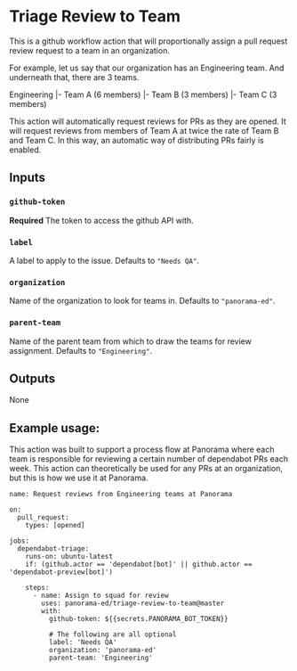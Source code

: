 # Triage Review to Team

This is a github workflow action that will proportionally assign a pull request
review request to a team in an organization.

For example, let us say that our organization has an Engineering team. And
underneath that, there are 3 teams.

Engineering
|- Team A (6 members)
|- Team B (3 members)
|- Team C (3 members)

This action will automatically request reviews for PRs as they are opened. It
will request reviews from members of Team A at twice the rate of Team B and Team
C. In this way, an automatic way of distributing PRs fairly is enabled.

## Inputs

### `github-token`

**Required** The token to access the github API with.

### `label`

A label to apply to the issue. Defaults to `"Needs QA"`.

### `organization`

Name of the organization to look for teams in. Defaults to `"panorama-ed"`.


### `parent-team`

Name of the parent team from which to draw the teams for review
assignment. Defaults to `"Engineering"`.

## Outputs

None

## Example usage:

This action was built to support a process flow at Panorama where each team is
responsible for reviewing a certain number of dependabot PRs each week. This
action can theoretically be used for any PRs at an organization, but this is how
we use it at Panorama.

    name: Request reviews from Engineering teams at Panorama

    on:
      pull_request:
        types: [opened]

    jobs:
      dependabot-triage:
        runs-on: ubuntu-latest
        if: (github.actor == 'dependabot[bot]' || github.actor == 'dependabot-preview[bot]')

        steps:
          - name: Assign to squad for review
            uses: panorama-ed/triage-review-to-team@master
            with:
              github-token: ${{secrets.PANORAMA_BOT_TOKEN}}

              # The following are all optional
              label: 'Needs QA'
              organization: 'panorama-ed'
              parent-team: 'Engineering'
